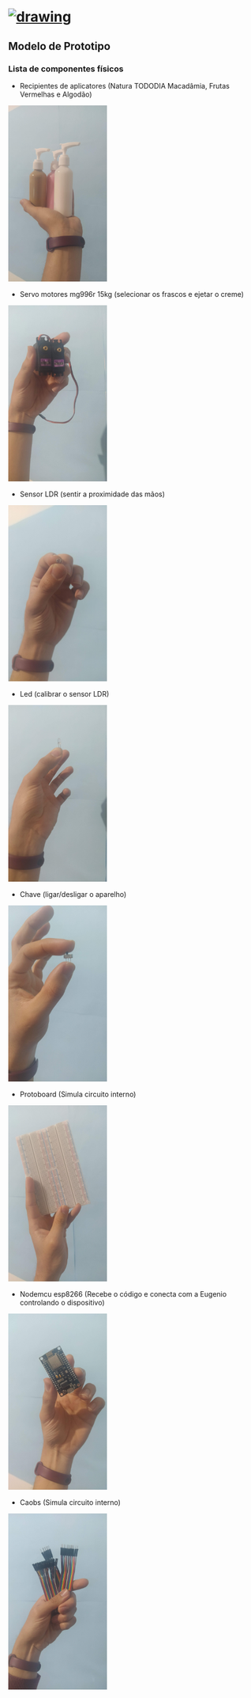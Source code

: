 # [<img src="https://www.eugeniochallengehub.io/wp-content/themes/challengehub/img/logo.png" alt="drawing" width="200"/>](../README.md)

## Modelo de Prototipo

### Lista de componentes físicos
- Recipientes de aplicatores (Natura TODODIA Macadâmia, Frutas Vermelhas e Algodão)
<img src="fotos/01-cremes.jpg" alt="component" width="200"/> 

- Servo motores mg996r 15kg (selecionar os frascos e ejetar o creme)
<img src="fotos/02-motores.jpg" alt="component" width="200"/> 

- Sensor LDR (sentir a proximidade das mãos)
<img src="fotos/03-sensores.jpg" alt="component" width="200"/> 

- Led (calibrar o sensor LDR)
<img src="fotos/04-led.jpg" alt="component" width="200"/> 

- Chave (ligar/desligar o aparelho)
<img src="fotos/05-chave.jpg" alt="component" width="200"/> 

- Protoboard (Simula circuito interno)
<img src="fotos/06-protoboard.jpg" alt="component" width="200"/> 

- Nodemcu esp8266 (Recebe o código e conecta com a Eugenio controlando o dispositivo)
<img src="fotos/07-placa.jpg" alt="component" width="200"> 

- Caobs (Simula circuito interno)
<img src="fotos/08-cabos.jpg" alt="component" width="200"/>

